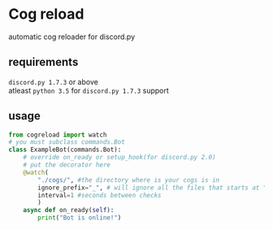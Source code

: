 # Cog reload
automatic cog reloader for discord.py
## requirements
`discord.py 1.7.3` or above<br>
atleast `python 3.5` for `discord.py 1.7.3` support 
## usage
```py
from cogreload import watch
# you must subclass commands.Bot
class ExampleBot(commands.Bot):
    # override on_ready or setup_hook(for discord.py 2.0)
    # put the decorator here
    @watch(
        "./cogs/", #the directory where is your cogs is in
        ignore_prefix="_", # will ignore all the files that starts at "_",
        interval=1 #seconds between checks
        )
    async def on_ready(self):
        print("Bot is online!")
```
